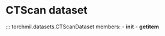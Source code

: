 # CTScan dataset

::: torchmil.datasets.CTScanDataset
    members:
    - __init__
    - __getitem__
